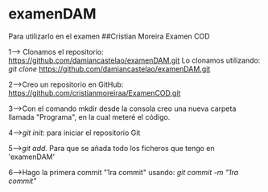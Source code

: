 # examenDAM
Para utilizarlo en el examen
##Cristian Moreira Examen COD

1--> Clonamos el repositorio: https://github.com/damiancastelao/examenDAM.git
	Lo clonamos utilizando: *git clone* https://github.com/damiancastelao/examenDAM.git
	
2-->Creo un repositorio en GitHub: https://github.com/cristianmoreiraa/ExamenCOD.git

3-->Con el comando mkdir desde la consola creo una nueva carpeta llamada "Programa", en la cual meteré el código.

4-->*git init*: para iniciar el repositorio Git

5-->*git add*. Para que se añada todo los ficheros que tengo en 'examenDAM'

6-->Hago la primera commit "1ra commit" usando: *git commit -m "1ra commit"*

